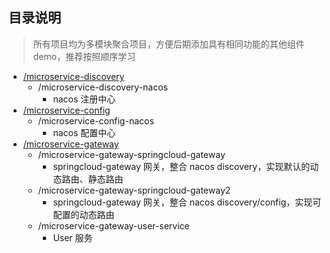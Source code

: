 ## 目录说明
> 所有项目均为多模块聚合项目，方便后期添加具有相同功能的其他组件 demo，推荐按照顺序学习

* [/microservice-discovery](https://github.com/goindow/microservice-components-learning/tree/main/microservice-discovery)
  * /microservice-discovery-nacos
    * nacos 注册中心
* [/microservice-config](https://github.com/goindow/microservice-components-learning/tree/main/microservice-config)
  * /microservice-config-nacos
    * nacos 配置中心
* [/microservice-gateway](https://github.com/goindow/microservice-components-learning/tree/main/microservice-gateway)
  * /microservice-gateway-springcloud-gateway
    * springcloud-gateway 网关，整合 nacos discovery，实现默认的动态路由、静态路由
  * /microservice-gateway-springcloud-gateway2
    * springcloud-gateway 网关，整合 nacos discovery/config，实现可配置的动态路由
  * /microservice-gateway-user-service
    * User 服务

